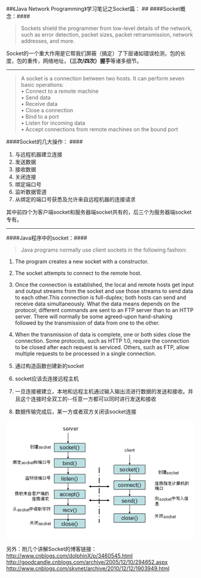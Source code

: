 ##《Java Network Programming》学习笔记之Socket篇：  ##
####Socket概念：####

>Sockets shield the programmer from low-level details of the network, such as error detection, packet sizes, packet retransmission, network addresses, and more.
  
Socket的一个重大作用是它帮我们屏蔽（搞定）了下层诸如错误检测，包的长度，包的重传，网络地址，**（三次/四次）握手**等诸多细节。

----------

> A socket is a connection between two hosts. It can perform seven basic operations:  
• Connect to a remote machine  
• Send data  
• Receive data  
• Close a connection  
• Bind to a port  
• Listen for incoming data  
• Accept connections from remote machines on the bound port    

####Socket的几大操作： #### 
1. 与远程机器建立连接  
2. 发送数据  
3. 接收数据  
4. 关闭连接  
5. 绑定端口号  
6. 监听数据管道  
7. 从绑定的端口号获悉及允许来自远程机器的连接请求  

其中前四个为客户端socket和服务器端socket共有的，后三个为服务器端socket专有。

----------
####Java程序中的socket：####

> Java programs normally use client sockets in the following fashion:  
1. The program creates a new socket with a constructor.  
2. The socket attempts to connect to the remote host.  
3. Once the connection is established, the local and remote hosts get input and output streams from the socket and use those streams to send data to each other.This connection is full-duplex; both hosts can send and receive data simultaneously. What the data means depends on the protocol; different commands are sent to an FTP server than to an HTTP server. There will normally be some
agreed-upon hand-shaking followed by the transmission of data from one to the other.  
4. When the transmission of data is complete, one or both sides close the connection. Some protocols, such as HTTP 1.0, require the connection to be closed after each request is serviced. Others, such as FTP, allow multiple requests to be processed in a single connection.  

1. 通过构造函数创建新的socket
2. socket应该去连接远程主机
3. 一旦连接被建立，本地和远程主机通过输入输出流进行数据的发送和接收。并且这个连接时全双工的--任意一方都可以同时进行发送和接收
4. 数据传输完成后，某一方或者双方关闭该socket连接  

![](https://github.com/Victor-Lv/Study/blob/master/network_programming/image/socket_communication_root.PNG)

另外：附几个讲解Socket的博客链接：  
http://www.cnblogs.com/dolphinX/p/3460545.html  
http://goodcandle.cnblogs.com/archive/2005/12/10/294652.aspx  
http://www.cnblogs.com/skynet/archive/2010/12/12/1903949.html